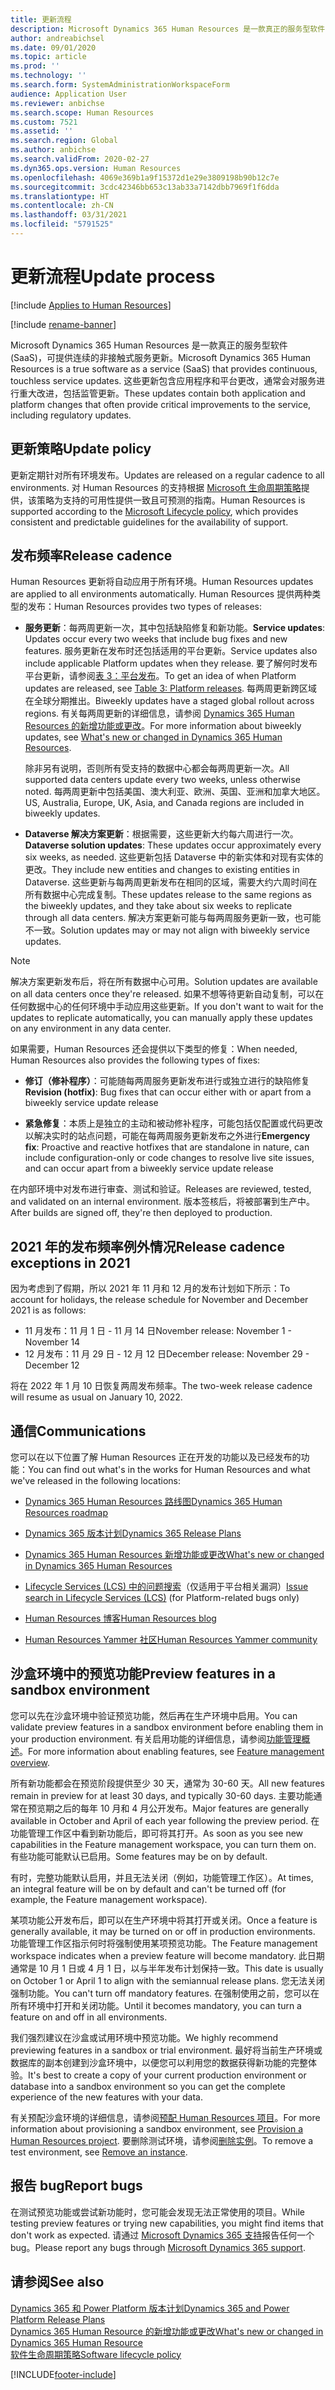 ```yaml
---
title: 更新流程
description: Microsoft Dynamics 365 Human Resources 是一款真正的服务型软件 (SaaS)，可为应用程序和平台更改提供连续的非接触式服务更新。
author: andreabichsel
ms.date: 09/01/2020
ms.topic: article
ms.prod: ''
ms.technology: ''
ms.search.form: SystemAdministrationWorkspaceForm
audience: Application User
ms.reviewer: anbichse
ms.search.scope: Human Resources
ms.custom: 7521
ms.assetid: ''
ms.search.region: Global
ms.author: anbichse
ms.search.validFrom: 2020-02-27
ms.dyn365.ops.version: Human Resources
ms.openlocfilehash: 4069e369b1a9f15372d1e29e3809198b90b12c7e
ms.sourcegitcommit: 3cdc42346bb653c13ab33a7142dbb7969f1f6dda
ms.translationtype: HT
ms.contentlocale: zh-CN
ms.lasthandoff: 03/31/2021
ms.locfileid: "5791525"
---
```

# <a name="update-process"></a><span data-ttu-id="edad8-103">更新流程</span><span class="sxs-lookup"><span data-stu-id="edad8-103">Update process</span></span>

[!include [Applies to Human Resources](../includes/applies-to-hr.md)]

[!include [rename-banner](~/includes/cc-data-platform-banner.md)]

<span data-ttu-id="edad8-104">Microsoft Dynamics 365 Human Resources 是一款真正的服务型软件 (SaaS)，可提供连续的非接触式服务更新。</span><span class="sxs-lookup"><span data-stu-id="edad8-104">Microsoft Dynamics 365 Human Resources is a true software as a service (SaaS) that provides continuous, touchless service updates.</span></span> <span data-ttu-id="edad8-105">这些更新包含应用程序和平台更改，通常会对服务进行重大改进，包括监管更新。</span><span class="sxs-lookup"><span data-stu-id="edad8-105">These updates contain both application and platform changes that often provide critical improvements to the service, including regulatory updates.</span></span>

## <a name="update-policy"></a><span data-ttu-id="edad8-106">更新策略</span><span class="sxs-lookup"><span data-stu-id="edad8-106">Update policy</span></span>

<span data-ttu-id="edad8-107">更新定期针对所有环境发布。</span><span class="sxs-lookup"><span data-stu-id="edad8-107">Updates are released on a regular cadence to all environments.</span></span> <span data-ttu-id="edad8-108">对 Human Resources 的支持根据 [Microsoft 生命周期策略](https://support.microsoft.com/hub/4095338/microsoft-lifecycle-policy)提供，该策略为支持的可用性提供一致且可预测的指南。</span><span class="sxs-lookup"><span data-stu-id="edad8-108">Human Resources is supported according to the [Microsoft Lifecycle policy](https://support.microsoft.com/hub/4095338/microsoft-lifecycle-policy), which provides consistent and predictable guidelines for the availability of support.</span></span>

## <a name="release-cadence"></a><span data-ttu-id="edad8-109">发布频率</span><span class="sxs-lookup"><span data-stu-id="edad8-109">Release cadence</span></span> 

<span data-ttu-id="edad8-110">Human Resources 更新将自动应用于所有环境。</span><span class="sxs-lookup"><span data-stu-id="edad8-110">Human Resources updates are applied to all environments automatically.</span></span> <span data-ttu-id="edad8-111">Human Resources 提供两种类型的发布：</span><span class="sxs-lookup"><span data-stu-id="edad8-111">Human Resources provides two types of releases:</span></span>

- <span data-ttu-id="edad8-112">**服务更新**：每两周更新一次，其中包括缺陷修复和新功能。</span><span class="sxs-lookup"><span data-stu-id="edad8-112">**Service updates**: Updates occur every two weeks that include bug fixes and new features.</span></span> <span data-ttu-id="edad8-113">服务更新在发布时还包括适用的平台更新。</span><span class="sxs-lookup"><span data-stu-id="edad8-113">Service updates also include applicable Platform updates when they release.</span></span> <span data-ttu-id="edad8-114">要了解何时发布平台更新，请参阅[表 3：平台发布](https://docs.microsoft.com/dynamics365/fin-ops-core/dev-itpro/migration-upgrade/versions-update-policy#table-3-platform-releases)。</span><span class="sxs-lookup"><span data-stu-id="edad8-114">To get an idea of when Platform updates are released, see [Table 3: Platform releases](https://docs.microsoft.com/dynamics365/fin-ops-core/dev-itpro/migration-upgrade/versions-update-policy#table-3-platform-releases).</span></span> <span data-ttu-id="edad8-115">每两周更新跨区域在全球分期推出。</span><span class="sxs-lookup"><span data-stu-id="edad8-115">Biweekly updates have a staged global rollout across regions.</span></span> <span data-ttu-id="edad8-116">有关每两周更新的详细信息，请参阅 [Dynamics 365 Human Resources 的新增功能或更改](hr-admin-whats-new.md)。</span><span class="sxs-lookup"><span data-stu-id="edad8-116">For more information about biweekly updates, see [What's new or changed in Dynamics 365 Human Resources](hr-admin-whats-new.md).</span></span>

    <span data-ttu-id="edad8-117">除非另有说明，否则所有受支持的数据中心都会每两周更新一次。</span><span class="sxs-lookup"><span data-stu-id="edad8-117">All supported data centers update every two weeks, unless otherwise noted.</span></span> <span data-ttu-id="edad8-118">每两周更新中包括美国、澳大利亚、欧洲、英国、亚洲和加拿大地区。</span><span class="sxs-lookup"><span data-stu-id="edad8-118">US, Australia, Europe, UK, Asia, and Canada regions are included in biweekly updates.</span></span> 

- <span data-ttu-id="edad8-119">**Dataverse 解决方案更新**：根据需要，这些更新大约每六周进行一次。</span><span class="sxs-lookup"><span data-stu-id="edad8-119">**Dataverse solution updates**: These updates occur approximately every six weeks, as needed.</span></span> <span data-ttu-id="edad8-120">这些更新包括 Dataverse 中的新实体和对现有实体的更改。</span><span class="sxs-lookup"><span data-stu-id="edad8-120">They include new entities and changes to existing entities in Dataverse.</span></span> <span data-ttu-id="edad8-121">这些更新与每两周更新发布在相同的区域，需要大约六周时间在所有数据中心完成复制。</span><span class="sxs-lookup"><span data-stu-id="edad8-121">These updates release to the same regions as the biweekly updates, and they take about six weeks to replicate through all data centers.</span></span> <span data-ttu-id="edad8-122">解决方案更新可能与每两周服务更新一致，也可能不一致。</span><span class="sxs-lookup"><span data-stu-id="edad8-122">Solution updates may or may not align with biweekly service updates.</span></span>

> [!NOTE]
> <span data-ttu-id="edad8-123">解决方案更新发布后，将在所有数据中心可用。</span><span class="sxs-lookup"><span data-stu-id="edad8-123">Solution updates are available on all data centers once they're released.</span></span> <span data-ttu-id="edad8-124">如果不想等待更新自动复制，可以在任何数据中心的任何环境中手动应用这些更新。</span><span class="sxs-lookup"><span data-stu-id="edad8-124">If you don't want to wait for the updates to replicate automatically, you can manually apply these updates on any environment in any data center.</span></span>

<span data-ttu-id="edad8-125">如果需要，Human Resources 还会提供以下类型的修复：</span><span class="sxs-lookup"><span data-stu-id="edad8-125">When needed, Human Resources also provides the following types of fixes:</span></span>

- <span data-ttu-id="edad8-126">**修订（修补程序）**：可能随每两周服务更新发布进行或独立进行的缺陷修复</span><span class="sxs-lookup"><span data-stu-id="edad8-126">**Revision (hotfix)**: Bug fixes that can occur either with or apart from a biweekly service update release</span></span>

- <span data-ttu-id="edad8-127">**紧急修复**：本质上是独立的主动和被动修补程序，可能包括仅配置或代码更改以解决实时的站点问题，可能在每两周服务更新发布之外进行</span><span class="sxs-lookup"><span data-stu-id="edad8-127">**Emergency fix**: Proactive and reactive hotfixes that are standalone in nature, can include configuration-only or code changes to resolve live site issues, and can occur apart from a biweekly service update release</span></span>

<span data-ttu-id="edad8-128">在内部环境中对发布进行审查、测试和验证。</span><span class="sxs-lookup"><span data-stu-id="edad8-128">Releases are reviewed, tested, and validated on an internal environment.</span></span> <span data-ttu-id="edad8-129">版本签核后，将被部署到生产中。</span><span class="sxs-lookup"><span data-stu-id="edad8-129">After builds are signed off, they're then deployed to production.</span></span>

## <a name="release-cadence-exceptions-in-2021"></a><span data-ttu-id="edad8-130">2021 年的发布频率例外情况</span><span class="sxs-lookup"><span data-stu-id="edad8-130">Release cadence exceptions in 2021</span></span>

<span data-ttu-id="edad8-131">因为考虑到了假期，所以 2021 年 11 月和 12 月的发布计划如下所示：</span><span class="sxs-lookup"><span data-stu-id="edad8-131">To account for holidays, the release schedule for November and December 2021 is as follows:</span></span>

- <span data-ttu-id="edad8-132">11 月发布：11 月 1 日 - 11 月 14 日</span><span class="sxs-lookup"><span data-stu-id="edad8-132">November release: November 1 - November 14</span></span>
- <span data-ttu-id="edad8-133">12 月发布：11 月 29 日 - 12 月 12 日</span><span class="sxs-lookup"><span data-stu-id="edad8-133">December release: November 29 - December 12</span></span>
 
<span data-ttu-id="edad8-134">将在 2022 年 1 月 10 日恢复两周发布频率。</span><span class="sxs-lookup"><span data-stu-id="edad8-134">The two-week release cadence will resume as usual on January 10, 2022.</span></span>

## <a name="communications"></a><span data-ttu-id="edad8-135">通信</span><span class="sxs-lookup"><span data-stu-id="edad8-135">Communications</span></span>

<span data-ttu-id="edad8-136">您可以在以下位置了解 Human Resources 正在开发的功能以及已经发布的功能：</span><span class="sxs-lookup"><span data-stu-id="edad8-136">You can find out what's in the works for Human Resources and what we've released in the following locations:</span></span>

- [<span data-ttu-id="edad8-137">Dynamics 365 Human Resources 路线图</span><span class="sxs-lookup"><span data-stu-id="edad8-137">Dynamics 365 Human Resources roadmap</span></span>](https://dynamics.microsoft.com/roadmap/human-resources/)

- [<span data-ttu-id="edad8-138">Dynamics 365 版本计划</span><span class="sxs-lookup"><span data-stu-id="edad8-138">Dynamics 365 Release Plans</span></span>](https://docs.microsoft.com/dynamics365/release-plans/)

- [<span data-ttu-id="edad8-139">Dynamics 365 Human Resources 新增功能或更改</span><span class="sxs-lookup"><span data-stu-id="edad8-139">What's new or changed in Dynamics 365 Human Resources</span></span>](hr-admin-whats-new.md)

- <span data-ttu-id="edad8-140">[Lifecycle Services (LCS) 中的问题搜索](https://docs.microsoft.com/dynamics365/fin-ops-core/dev-itpro/lifecycle-services/issue-search-lcs)（仅适用于平台相关漏洞）</span><span class="sxs-lookup"><span data-stu-id="edad8-140">[Issue search in Lifecycle Services (LCS)](https://docs.microsoft.com/dynamics365/fin-ops-core/dev-itpro/lifecycle-services/issue-search-lcs) (for Platform-related bugs only)</span></span>

- [<span data-ttu-id="edad8-141">Human Resources 博客</span><span class="sxs-lookup"><span data-stu-id="edad8-141">Human Resources blog</span></span>](https://community.dynamics.com/365/talent/b/dynamics365fortalent)

- [<span data-ttu-id="edad8-142">Human Resources Yammer 社区</span><span class="sxs-lookup"><span data-stu-id="edad8-142">Human Resources Yammer community</span></span>](https://www.yammer.com/dynamicsaxfeedbackprograms/#/threads/inGroup?type=in_group&feedId=10542230)

## <a name="preview-features-in-a-sandbox-environment"></a><span data-ttu-id="edad8-143">沙盒环境中的预览功能</span><span class="sxs-lookup"><span data-stu-id="edad8-143">Preview features in a sandbox environment</span></span>

<span data-ttu-id="edad8-144">您可以先在沙盒环境中验证预览功能，然后再在生产环境中启用。</span><span class="sxs-lookup"><span data-stu-id="edad8-144">You can validate preview features in a sandbox environment before enabling them in your production environment.</span></span> <span data-ttu-id="edad8-145">有关启用功能的详细信息，请参阅[功能管理概述](https://docs.microsoft.com/dynamics365/fin-ops-core/fin-ops/get-started/feature-management/feature-management-overview)。</span><span class="sxs-lookup"><span data-stu-id="edad8-145">For more information about enabling features, see [Feature management overview](https://docs.microsoft.com/dynamics365/fin-ops-core/fin-ops/get-started/feature-management/feature-management-overview).</span></span>

<span data-ttu-id="edad8-146">所有新功能都会在预览阶段提供至少 30 天，通常为 30-60 天。</span><span class="sxs-lookup"><span data-stu-id="edad8-146">All new features remain in preview for at least 30 days, and typically 30-60 days.</span></span> <span data-ttu-id="edad8-147">主要功能通常在预览期之后的每年 10 月和 4 月公开发布。</span><span class="sxs-lookup"><span data-stu-id="edad8-147">Major features are generally available in October and April of each year following the preview period.</span></span> <span data-ttu-id="edad8-148">在功能管理工作区中看到新功能后，即可将其打开。</span><span class="sxs-lookup"><span data-stu-id="edad8-148">As soon as you see new capabilities in the Feature management workspace, you can turn them on.</span></span> <span data-ttu-id="edad8-149">有些功能可能默认已启用。</span><span class="sxs-lookup"><span data-stu-id="edad8-149">Some features may be on by default.</span></span>

<span data-ttu-id="edad8-150">有时，完整功能默认启用，并且无法关闭（例如，功能管理工作区）。</span><span class="sxs-lookup"><span data-stu-id="edad8-150">At times, an integral feature will be on by default and can't be turned off (for example, the Feature management workspace).</span></span>

<span data-ttu-id="edad8-151">某项功能公开发布后，即可以在生产环境中将其打开或关闭。</span><span class="sxs-lookup"><span data-stu-id="edad8-151">Once a feature is generally available, it may be turned on or off in production environments.</span></span> <span data-ttu-id="edad8-152">功能管理工作区指示何时将强制使用某项预览功能。</span><span class="sxs-lookup"><span data-stu-id="edad8-152">The Feature management workspace indicates when a preview feature will become mandatory.</span></span> <span data-ttu-id="edad8-153">此日期通常是 10 月 1 日或 4 月 1 日，以与半年发布计划保持一致。</span><span class="sxs-lookup"><span data-stu-id="edad8-153">This date is usually on October 1 or April 1 to align with the semiannual release plans.</span></span> <span data-ttu-id="edad8-154">您无法关闭强制功能。</span><span class="sxs-lookup"><span data-stu-id="edad8-154">You can't turn off mandatory features.</span></span> <span data-ttu-id="edad8-155">在强制使用之前，您可以在所有环境中打开和关闭功能。</span><span class="sxs-lookup"><span data-stu-id="edad8-155">Until it becomes mandatory, you can turn a feature on and off in all environments.</span></span>

<span data-ttu-id="edad8-156">我们强烈建议在沙盒或试用环境中预览功能。</span><span class="sxs-lookup"><span data-stu-id="edad8-156">We highly recommend previewing features in a sandbox or trial environment.</span></span> <span data-ttu-id="edad8-157">最好将当前生产环境或数据库的副本创建到沙盒环境中，以便您可以利用您的数据获得新功能的完整体验。</span><span class="sxs-lookup"><span data-stu-id="edad8-157">It's best to create a copy of your current production environment or database into a sandbox environment so you can get the complete experience of the new features with your data.</span></span>

<span data-ttu-id="edad8-158">有关预配沙盒环境的详细信息，请参阅[预配 Human Resources 项目](hr-admin-setup-provision.md)。</span><span class="sxs-lookup"><span data-stu-id="edad8-158">For more information about provisioning a sandbox environment, see [Provision a Human Resources project](hr-admin-setup-provision.md).</span></span> <span data-ttu-id="edad8-159">要删除测试环境，请参阅[删除实例](hr-admin-setup-remove-instance.md#remove-a-test-drive-environment)。</span><span class="sxs-lookup"><span data-stu-id="edad8-159">To remove a test environment, see [Remove an instance](hr-admin-setup-remove-instance.md#remove-a-test-drive-environment).</span></span> 

## <a name="report-bugs"></a><span data-ttu-id="edad8-160">报告 bug</span><span class="sxs-lookup"><span data-stu-id="edad8-160">Report bugs</span></span>

<span data-ttu-id="edad8-161">在测试预览功能或尝试新功能时，您可能会发现无法正常使用的项目。</span><span class="sxs-lookup"><span data-stu-id="edad8-161">While testing preview features or trying new capabilities, you might find items that don't work as expected.</span></span> <span data-ttu-id="edad8-162">请通过 [Microsoft Dynamics 365 支持](https://dynamics.microsoft.com/support/)报告任何一个 bug。</span><span class="sxs-lookup"><span data-stu-id="edad8-162">Please report any bugs through [Microsoft Dynamics 365 support](https://dynamics.microsoft.com/support/).</span></span>

## <a name="see-also"></a><span data-ttu-id="edad8-163">请参阅</span><span class="sxs-lookup"><span data-stu-id="edad8-163">See also</span></span>

[<span data-ttu-id="edad8-164">Dynamics 365 和 Power Platform 版本计划</span><span class="sxs-lookup"><span data-stu-id="edad8-164">Dynamics 365 and Power Platform Release Plans</span></span>](https://docs.microsoft.com/dynamics365/release-plans)</br>
[<span data-ttu-id="edad8-165">Dynamics 365 Human Resource 的新增功能或更改</span><span class="sxs-lookup"><span data-stu-id="edad8-165">What's new or changed in Dynamics 365 Human Resource</span></span>](hr-admin-whats-new.md)</br>
[<span data-ttu-id="edad8-166">软件生命周期策略</span><span class="sxs-lookup"><span data-stu-id="edad8-166">Software lifecycle policy</span></span>](https://docs.microsoft.com/dynamics365/fin-ops-core/dev-itpro/migration-upgrade/versions-update-policy)



[!INCLUDE[footer-include](../includes/footer-banner.md)]
